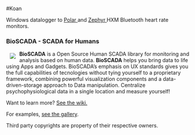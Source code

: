 #Koan

Windows datalogger to <a href="http://www.polar.com/en/products/accessories/Polar_WearLink_transmitter_with_Bluetooth"> Polar </a>and <a href="http://zephyranywhere.com/products/hxm-bluetooth-heart-rate-monitor/"> Zephyr </a> HXM Bluetooth heart rate monitors.
 
### BioSCADA - SCADA for Humans

<a href="https://bioscada.me"><img src="https://bioscada.me/images/logo.png" align="left" hspace="10" vspace="6"></a>

**BioSCADA** is a Open Source Human SCADA library for monitoring and analysis based on human data. **BioSCADA** helps you bring data to life using Apps and Gadgets. BioSCADA’s emphasis on UX standards gives you the full capabilities of tecnologies without tying yourself to a proprietary framework, combining powerful visualization components and a data-driven-storage approach to Data manipulation.
Centralize psychophysiological data in a single location and measure yourself!


Want to learn more? [See the wiki.](https://bioscada.me)

For examples, [see the gallery](https://pulse.bioscada.me).



Third party copyrights are property of their respective owners.
